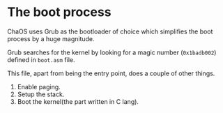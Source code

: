 # The boot process
ChaOS uses Grub as the bootloader of choice which simplifies the boot process by a huge magnitude.

Grub searches for the kernel by looking for a magic number (`0x1badb002`) defined in `boot.asm` file.

This file, apart from being the entry point, does a couple of other things.

1. Enable paging.
2. Setup the stack.
3. Boot the kernel(the part written in C lang).


